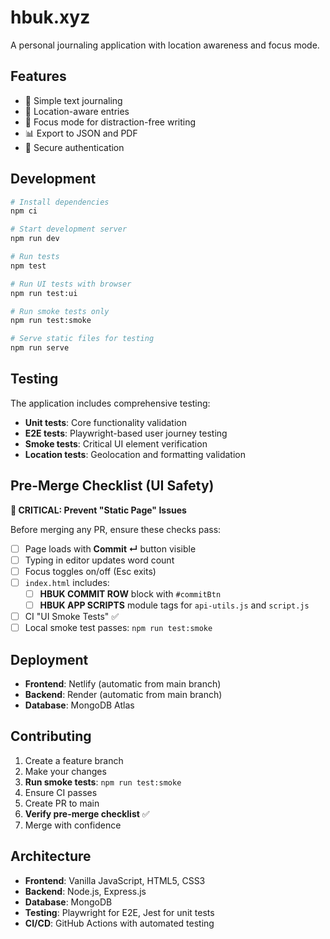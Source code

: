 # hbuk.xyz

A personal journaling application with location awareness and focus mode.

## Features

- 📝 Simple text journaling
- 📍 Location-aware entries
- 🎯 Focus mode for distraction-free writing
- 📊 Export to JSON and PDF
- 🔐 Secure authentication

## Development

```bash
# Install dependencies
npm ci

# Start development server
npm run dev

# Run tests
npm test

# Run UI tests with browser
npm run test:ui

# Run smoke tests only
npm run test:smoke

# Serve static files for testing
npm run serve
```

## Testing

The application includes comprehensive testing:

- **Unit tests**: Core functionality validation
- **E2E tests**: Playwright-based user journey testing
- **Smoke tests**: Critical UI element verification
- **Location tests**: Geolocation and formatting validation

## Pre-Merge Checklist (UI Safety)

**🚨 CRITICAL: Prevent "Static Page" Issues**

Before merging any PR, ensure these checks pass:

- [ ] Page loads with **Commit ↵** button visible
- [ ] Typing in editor updates word count
- [ ] Focus toggles on/off (Esc exits)
- [ ] `index.html` includes:
  - [ ] **HBUK COMMIT ROW** block with `#commitBtn`
  - [ ] **HBUK APP SCRIPTS** module tags for `api-utils.js` and `script.js`
- [ ] CI "UI Smoke Tests" ✅
- [ ] Local smoke test passes: `npm run test:smoke`

## Deployment

- **Frontend**: Netlify (automatic from main branch)
- **Backend**: Render (automatic from main branch)
- **Database**: MongoDB Atlas

## Contributing

1. Create a feature branch
2. Make your changes
3. **Run smoke tests**: `npm run test:smoke`
4. Ensure CI passes
5. Create PR to main
6. **Verify pre-merge checklist** ✅
7. Merge with confidence

## Architecture

- **Frontend**: Vanilla JavaScript, HTML5, CSS3
- **Backend**: Node.js, Express.js
- **Database**: MongoDB
- **Testing**: Playwright for E2E, Jest for unit tests
- **CI/CD**: GitHub Actions with automated testing
